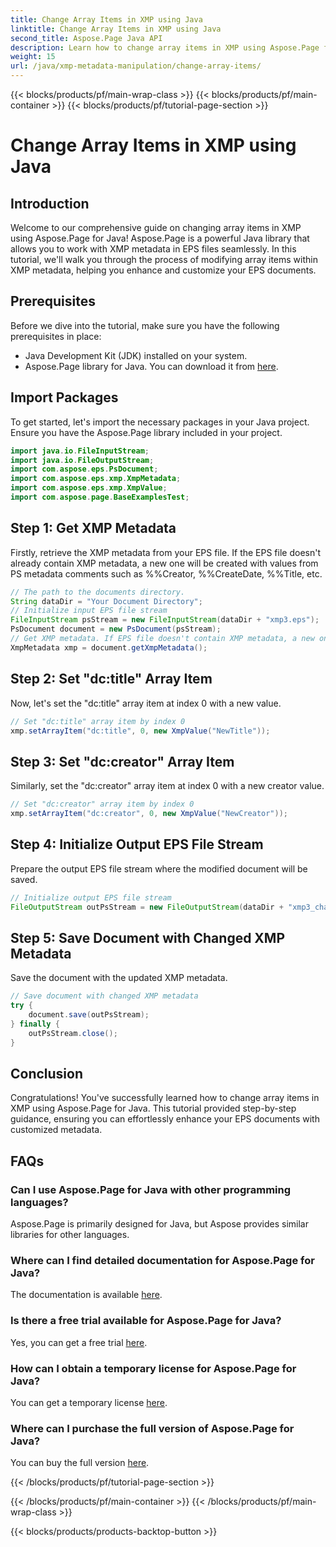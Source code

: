 ```yaml
---
title: Change Array Items in XMP using Java
linktitle: Change Array Items in XMP using Java
second_title: Aspose.Page Java API
description: Learn how to change array items in XMP using Aspose.Page for Java. Modify metadata effortlessly with our step-by-step guide. Enhance your EPS documents now!
weight: 15
url: /java/xmp-metadata-manipulation/change-array-items/
---
```


{{< blocks/products/pf/main-wrap-class >}}
{{< blocks/products/pf/main-container >}}
{{< blocks/products/pf/tutorial-page-section >}}

# Change Array Items in XMP using Java

## Introduction
Welcome to our comprehensive guide on changing array items in XMP using Aspose.Page for Java! Aspose.Page is a powerful Java library that allows you to work with XMP metadata in EPS files seamlessly. In this tutorial, we'll walk you through the process of modifying array items within XMP metadata, helping you enhance and customize your EPS documents.
## Prerequisites
Before we dive into the tutorial, make sure you have the following prerequisites in place:
- Java Development Kit (JDK) installed on your system.
- Aspose.Page library for Java. You can download it from [here](https://releases.aspose.com/page/java/).
## Import Packages
To get started, let's import the necessary packages in your Java project. Ensure you have the Aspose.Page library included in your project.
```java
import java.io.FileInputStream;
import java.io.FileOutputStream;
import com.aspose.eps.PsDocument;
import com.aspose.eps.xmp.XmpMetadata;
import com.aspose.eps.xmp.XmpValue;
import com.aspose.page.BaseExamplesTest;

```
## Step 1: Get XMP Metadata
Firstly, retrieve the XMP metadata from your EPS file. If the EPS file doesn't already contain XMP metadata, a new one will be created with values from PS metadata comments such as %%Creator, %%CreateDate, %%Title, etc.
```java
// The path to the documents directory.
String dataDir = "Your Document Directory";
// Initialize input EPS file stream
FileInputStream psStream = new FileInputStream(dataDir + "xmp3.eps");
PsDocument document = new PsDocument(psStream);
// Get XMP metadata. If EPS file doesn't contain XMP metadata, a new one will be filled with values from PS metadata comments.
XmpMetadata xmp = document.getXmpMetadata();
```
## Step 2: Set "dc:title" Array Item
Now, let's set the "dc:title" array item at index 0 with a new value.
```java
// Set "dc:title" array item by index 0 
xmp.setArrayItem("dc:title", 0, new XmpValue("NewTitle"));
```
## Step 3: Set "dc:creator" Array Item
Similarly, set the "dc:creator" array item at index 0 with a new creator value.
```java
// Set "dc:creator" array item by index 0
xmp.setArrayItem("dc:creator", 0, new XmpValue("NewCreator"));
```
## Step 4: Initialize Output EPS File Stream
Prepare the output EPS file stream where the modified document will be saved.
```java
// Initialize output EPS file stream
FileOutputStream outPsStream = new FileOutputStream(dataDir + "xmp3_changed.eps");
```
## Step 5: Save Document with Changed XMP Metadata
Save the document with the updated XMP metadata.
```java
// Save document with changed XMP metadata
try {
    document.save(outPsStream);
} finally {
    outPsStream.close();
}
```
## Conclusion
Congratulations! You've successfully learned how to change array items in XMP using Aspose.Page for Java. This tutorial provided step-by-step guidance, ensuring you can effortlessly enhance your EPS documents with customized metadata.

## FAQs
### Can I use Aspose.Page for Java with other programming languages?
Aspose.Page is primarily designed for Java, but Aspose provides similar libraries for other languages.
### Where can I find detailed documentation for Aspose.Page for Java?
The documentation is available [here](https://reference.aspose.com/page/java/).
### Is there a free trial available for Aspose.Page for Java?
Yes, you can get a free trial [here](https://releases.aspose.com/).
### How can I obtain a temporary license for Aspose.Page for Java?
You can get a temporary license [here](https://purchase.aspose.com/temporary-license/).
### Where can I purchase the full version of Aspose.Page for Java?
You can buy the full version [here](https://purchase.aspose.com/buy).

{{< /blocks/products/pf/tutorial-page-section >}}

{{< /blocks/products/pf/main-container >}}
{{< /blocks/products/pf/main-wrap-class >}}

{{< blocks/products/products-backtop-button >}}
